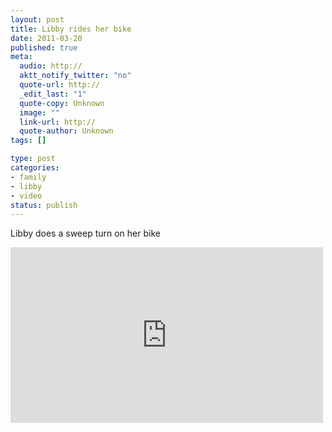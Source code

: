```yaml
--- 
layout: post
title: Libby rides her bike
date: 2011-03-20
published: true
meta: 
  audio: http://
  aktt_notify_twitter: "no"
  quote-url: http://
  _edit_last: "1"
  quote-copy: Unknown
  image: ""
  link-url: http://
  quote-author: Unknown
tags: []

type: post
categories: 
- family
- libby
- video
status: publish
---
```

Libby does a sweep turn on her bike

<iframe src="http://player.vimeo.com/video/21272259?title=0&amp;byline=0&amp;color=0" frameborder="0" height="281" width="500"></iframe>
